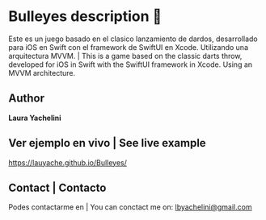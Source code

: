 # Bulleyes description 🎯
Este es un juego basado en el clasico lanzamiento de dardos, desarrollado para iOS en Swift con el framework de SwiftUI en Xcode. Utilizando una arquitectura MVVM.
|
This is a game based on the classic darts throw, developed for iOS in Swift with the SwiftUI framework in Xcode. Using an MVVM architecture.

## Author 
**Laura Yachelini**

## Ver ejemplo en vivo | See live example

https://lauyache.github.io/Bulleyes/

## Contact | Contacto

Podes contactarme en | You can conctact me on: lbyachelini@gmail.com

